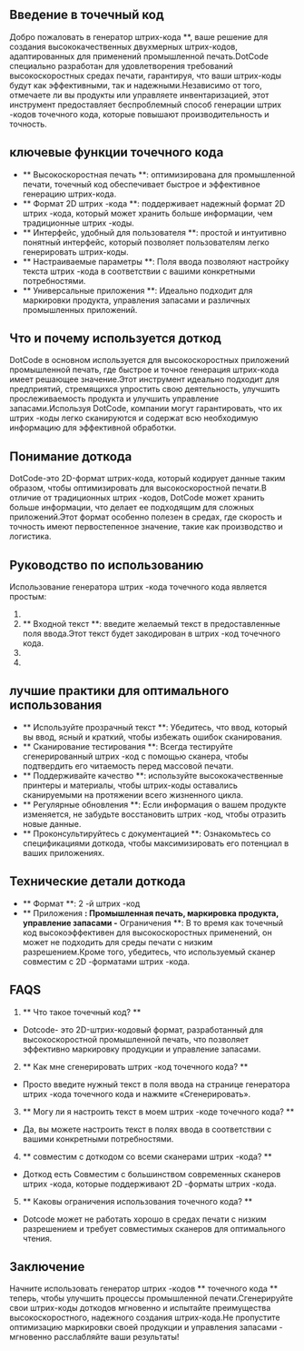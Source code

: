 ## Введение в точечный код

Добро пожаловать в генератор штрих-кода **, ваше решение для создания высококачественных двухмерных штрих-кодов, адаптированных для применений промышленной печать.DotCode специально разработан для удовлетворения требований высокоскоростных средах печати, гарантируя, что ваши штрих-коды будут как эффективными, так и надежными.Независимо от того, отмечаете ли вы продукты или управляете инвентаризацией, этот инструмент предоставляет беспроблемный способ генерации штрих -кодов точечного кода, которые повышают производительность и точность.

## ключевые функции точечного кода

- ** Высокоскоростная печать **: оптимизирована для промышленной печати, точечный код обеспечивает быстрое и эффективное генерацию штрих-кода.
- ** Формат 2D штрих -кода **: поддерживает надежный формат 2D штрих -кода, который может хранить больше информации, чем традиционные штрих -коды.
- ** Интерфейс, удобный для пользователя **: простой и интуитивно понятный интерфейс, который позволяет пользователям легко генерировать штрих-коды.
- ** Настраиваемые параметры **: Поля ввода позволяют настройку текста штрих -кода в соответствии с вашими конкретными потребностями.
- ** Универсальные приложения **: Идеально подходит для маркировки продукта, управления запасами и различных промышленных приложений.

## Что и почему используется доткод

DotCode в основном используется для высокоскоростных приложений промышленной печать, где быстрое и точное генерация штрих-кода имеет решающее значение.Этот инструмент идеально подходит для предприятий, стремящихся упростить свою деятельность, улучшить прослеживаемость продукта и улучшить управление запасами.Используя DotCode, компании могут гарантировать, что их штрих -коды легко сканируются и содержат всю необходимую информацию для эффективной обработки.

## Понимание доткода

DotCode-это 2D-формат штрих-кода, который кодирует данные таким образом, чтобы оптимизировать для высокоскоростной печати.В отличие от традиционных штрих -кодов, DotCode может хранить больше информации, что делает ее подходящим для сложных приложений.Этот формат особенно полезен в средах, где скорость и точность имеют первостепенное значение, такие как производство и логистика.

## Руководство по использованию

Использование генератора штрих -кода точечного кода является простым:

1.
2. ** Входной текст **: введите желаемый текст в предоставленные поля ввода.Этот текст будет закодирован в штрих -код точечного кода.
3.
4.

## лучшие практики для оптимального использования

- ** Используйте прозрачный текст **: Убедитесь, что ввод, который вы ввод, ясный и краткий, чтобы избежать ошибок сканирования.
- ** Сканирование тестирования **: Всегда тестируйте сгенерированный штрих -код с помощью сканера, чтобы подтвердить его читаемость перед массовой печати.
- ** Поддерживайте качество **: используйте высококачественные принтеры и материалы, чтобы штрих-коды оставались сканируемыми на протяжении всего жизненного цикла.
- ** Регулярные обновления **: Если информация о вашем продукте изменяется, не забудьте восстановить штрих -код, чтобы отразить новые данные.
- ** Проконсультируйтесь с документацией **: Ознакомьтесь со спецификациями доткода, чтобы максимизировать его потенциал в ваших приложениях.

## Технические детали доткода

- ** Формат **: 2 -й штрих -код
- ** Приложения **: Промышленная печать, маркировка продукта, управление запасами
-** Ограничения **: В то время как точечный код высокоэффективен для высокоскоростных применений, он может не подходить для среды печати с низким разрешением.Кроме того, убедитесь, что используемый сканер совместим с 2D -форматами штрих -кода.

## FAQS

1. ** Что такое точечный код? **
- Dotcode- это 2D-штрих-кодовый формат, разработанный для высокоскоростной промышленной печать, что позволяет эффективно маркировку продукции и управление запасами.

2. ** Как мне сгенерировать штрих -код точечного кода? **
- Просто введите нужный текст в поля ввода на странице генератора штрих -кода точечного кода и нажмите «Сгенерировать».

3. ** Могу ли я настроить текст в моем штрих -коде точечного кода? **
- Да, вы можете настроить текст в полях ввода в соответствии с вашими конкретными потребностями.

4. ** совместим с доткодом со всеми сканерами штрих -кода? **
- Доткод есть Совместим с большинством современных сканеров штрих -кода, которые поддерживают 2D -форматы штрих -кода.

5. ** Каковы ограничения использования точечного кода? **
- Dotcode может не работать хорошо в средах печати с низким разрешением и требует совместимых сканеров для оптимального чтения.

## Заключение

Начните использовать генератор штрих -кодов ** точечного кода ** теперь, чтобы улучшить процессы промышленной печати.Сгенерируйте свои штрих-коды доткодов мгновенно и испытайте преимущества высокоскоростного, надежного создания штрих-кода.Не пропустите оптимизацию маркировки своей продукции и управления запасами - мгновенно расслабляйте ваши результаты!